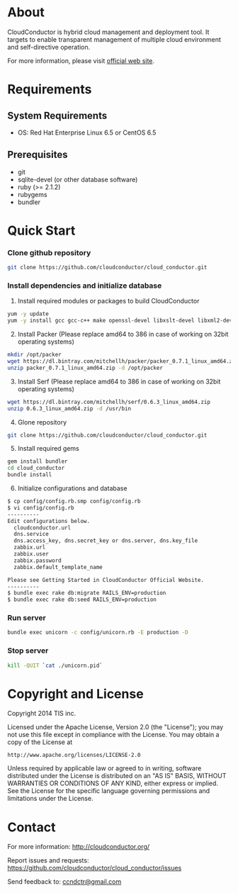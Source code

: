 About
=====

CloudConductor is hybrid cloud management and deployment tool.
It targets to enable transparent management of multiple cloud environment
and self-directive operation.

For more information, please visit [official web site](http://cloudconductor.org/).


Requirements
============

System Requirements
-------------------

- OS: Red Hat Enterprise Linux 6.5 or CentOS 6.5

Prerequisites
-------------

- git
- sqlite-devel (or other database software)
- ruby (>= 2.1.2)
- rubygems
- bundler


Quick Start
===========

### Clone github repository

```bash
git clone https://github.com/cloudconductor/cloud_conductor.git
```

### Install dependencies and initialize database

1. Install required modules or packages to build CloudConductor

```bash
yum -y update
yum -y install gcc gcc-c++ make openssl-devel libxslt-devel libxml2-devel wget unzip
```

2. Install Packer (Please replace amd64 to 386 in case of working on 32bit operating systems)

```bash
mkdir /opt/packer
wget https://dl.bintray.com/mitchellh/packer/packer_0.7.1_linux_amd64.zip
unzip packer_0.7.1_linux_amd64.zip -d /opt/packer
```

3. Install Serf (Please replace amd64 to 386 in case of working on 32bit operating systems)

```bash
wget https://dl.bintray.com/mitchellh/serf/0.6.3_linux_amd64.zip
unzip 0.6.3_linux_amd64.zip -d /usr/bin
```

4. Glone repository

```bash
git clone https://github.com/cloudconductor/cloud_conductor.git
```

5. Install required gems

```bash
gem install bundler
cd cloud_conductor
bundle install
```

6. Initialize configurations and database

```bash
$ cp config/config.rb.smp config/config.rb
$ vi config/config.rb
----------
Edit configurations below.
  cloudconductor.url
  dns.service
  dns.access_key, dns.secret_key or dns.server, dns.key_file
  zabbix.url
  zabbix.user
  zabbix.password
  zabbix.default_template_name

Please see Getting Started in CloudConductor Official Website.
----------
$ bundle exec rake db:migrate RAILS_ENV=production
$ bundle exec rake db:seed RAILS_ENV=production
```

### Run server

```bash
bundle exec unicorn -c config/unicorn.rb -E production -D
```

### Stop server

```bash
kill -QUIT `cat ./unicorn.pid`
```

Copyright and License
=====================

Copyright 2014 TIS inc.

Licensed under the Apache License, Version 2.0 (the "License");
you may not use this file except in compliance with the License.
You may obtain a copy of the License at

    http://www.apache.org/licenses/LICENSE-2.0

Unless required by applicable law or agreed to in writing, software
distributed under the License is distributed on an "AS IS" BASIS,
WITHOUT WARRANTIES OR CONDITIONS OF ANY KIND, either express or implied.
See the License for the specific language governing permissions and
limitations under the License.


Contact
========

For more information: <http://cloudconductor.org/>

Report issues and requests: <https://github.com/cloudconductor/cloud_conductor/issues>

Send feedback to: <ccndctr@gmail.com>

